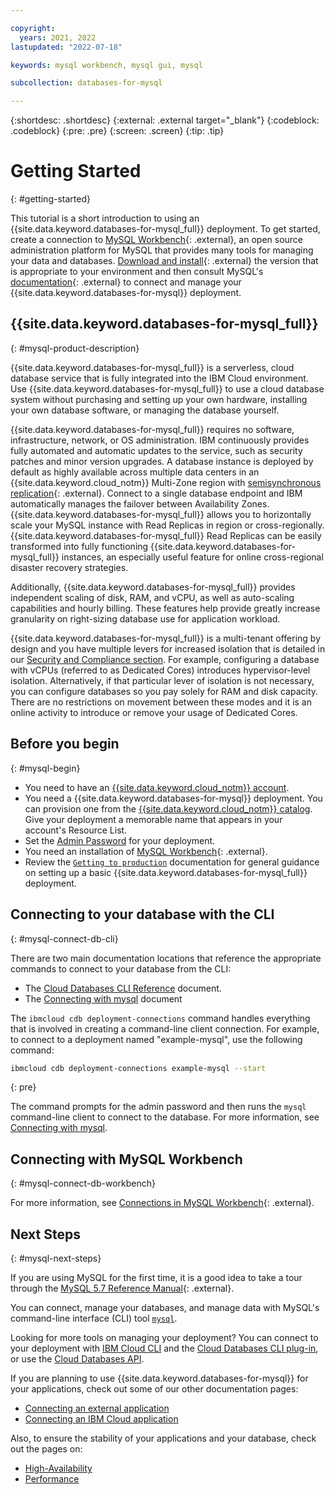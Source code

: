 ```yaml
---

copyright:
  years: 2021, 2022
lastupdated: "2022-07-18"

keywords: mysql workbench, mysql gui, mysql

subcollection: databases-for-mysql

---
```


{:shortdesc: .shortdesc}
{:external: .external target="_blank"}
{:codeblock: .codeblock}
{:pre: .pre}
{:screen: .screen}
{:tip: .tip}

# Getting Started
{: #getting-started}

This tutorial is a short introduction to using an {{site.data.keyword.databases-for-mysql_full}} deployment. To get started, create a connection to [MySQL Workbench](https://www.mysql.com/products/workbench/){: .external}, an open source administration platform for MySQL that provides many tools for managing your data and databases. [Download and install](https://dev.mysql.com/downloads/workbench/){: .external} the version that is appropriate to your environment and then consult MySQL's [documentation](https://dev.mysql.com/doc/workbench/en/wb-mysql-connections.html){: .external} to connect and manage your {{site.data.keyword.databases-for-mysql}} deployment.


## {{site.data.keyword.databases-for-mysql_full}}
{: #mysql-product-description}

{{site.data.keyword.databases-for-mysql_full}} is a serverless, cloud database service that is fully integrated into the IBM Cloud environment. Use {{site.data.keyword.databases-for-mysql_full}} to use a cloud database system without purchasing and setting up your own hardware, installing your own database software, or managing the database yourself.

{{site.data.keyword.databases-for-mysql_full}} requires no software, infrastructure, network, or OS administration. IBM continuously provides fully automated and automatic updates to the service, such as security patches and minor version upgrades. A database instance is deployed by default as highly available across multiple data centers in an {{site.data.keyword.cloud_notm}} Multi-Zone region with [semisynchronous replication](https://dev.mysql.com/doc/mysql-replication-excerpt/8.0/en/replication-semisync.html){: .external}. Connect to a single database endpoint and IBM automatically manages the failover between Availability Zones. {{site.data.keyword.databases-for-mysql_full}} allows you to horizontally scale your MySQL instance with Read Replicas in region or cross-regionally. {{site.data.keyword.databases-for-mysql_full}} Read Replicas can be easily transformed into fully functioning {{site.data.keyword.databases-for-mysql_full}} instances, an especially useful feature for online cross-regional disaster recovery strategies.

Additionally, {{site.data.keyword.databases-for-mysql_full}} provides independent scaling of disk, RAM, and vCPU, as well as auto-scaling capabilities and hourly billing. These features help provide greatly increase granularity on right-sizing database use for application workload.

{{site.data.keyword.databases-for-mysql_full}} is a multi-tenant offering by design and you have multiple levers for increased isolation that is detailed in our [Security and Compliance section](/docs/cloud-databases?topic=cloud-databases-manage-security-compliance). For example, configuring a database with vCPUs (referred to as Dedicated Cores) introduces hypervisor-level isolation. Alternatively, if that particular lever of isolation is not necessary, you can configure databases so you pay solely for RAM and disk capacity. There are no restrictions on movement between these modes and it is an online activity to introduce or remove your usage of Dedicated Cores.

## Before you begin
{: #mysql-begin}

- You need to have an [{{site.data.keyword.cloud_notm}} account](https://cloud.ibm.com/registration).
- You need a {{site.data.keyword.databases-for-mysql}} deployment. You can provision one from the [{{site.data.keyword.cloud_notm}} catalog](https://cloud.ibm.com/catalog/services/databases-for-mysql). Give your deployment a memorable name that appears in your account's Resource List.
- Set the [Admin Password](/docs/databases-for-mysql?topic=databases-for-mysql-admin-password) for your deployment.
- You need an installation of [MySQL Workbench](https://dev.mysql.com/downloads/workbench/){: .external}.
- Review the [`Getting to production`](/docs/cloud-databases?topic=cloud-databases-best-practices) documentation for general guidance on setting up a basic {{site.data.keyword.databases-for-mysql_full}} deployment.

## Connecting to your database with the CLI
{: #mysql-connect-db-cli}

There are two main documentation locations that reference the appropriate commands to connect to your database from the CLI:
- The [Cloud Databases CLI Reference](https://cloud.ibm.com/docs/databases-cli-plugin?topic=databases-cli-plugin-cdb-reference) document. 
- The [Connecting with mysql](/docs/databases-for-mysql?topic=databases-for-mysql-connecting-mysql) document 

The `ibmcloud cdb deployment-connections` command handles everything that is involved in creating a command-line client connection. For example, to connect to a deployment named "example-mysql", use the following command:

```sh
ibmcloud cdb deployment-connections example-mysql --start
```
{: pre}

The command prompts for the admin password and then runs the `mysql` command-line client to connect to the database. For more information, see [Connecting with mysql](/docs/databases-for-mysql?topic=databases-for-mysql-connecting-mysql).

## Connecting with MySQL Workbench
{: #mysql-connect-db-workbench}

For more information, see [Connections in MySQL Workbench](https://dev.mysql.com/doc/workbench/en/wb-mysql-connections.html){: .external}.

## Next Steps
{: #mysql-next-steps}

If you are using MySQL for the first time, it is a good idea to take a tour through the [MySQL 5.7 Reference Manual](https://dev.mysql.com/doc/refman/5.7/en/){: .external}. 

You can connect, manage your databases, and manage data with MySQL's command-line interface (CLI) tool [`mysql`](/docs/databases-for-mysql?topic=databases-for-mysql-connecting-mysql).

Looking for more tools on managing your deployment? You can connect to your deployment with [IBM Cloud CLI](/docs/cli?topic=cli-install-ibmcloud-cli) and the [Cloud Databases CLI plug-in](/docs/databases-cli-plugin?topic=databases-cli-plugin-cdb-reference), or use the [Cloud Databases API](https://cloud.ibm.com/apidocs/cloud-databases-api).

If you are planning to use {{site.data.keyword.databases-for-mysql}} for your applications, check out some of our other documentation pages:
- [Connecting an external application](/docs/databases-for-mysql?topic=databases-for-mysql-external-app)
- [Connecting an IBM Cloud application](/docs/databases-for-mysql?topic=databases-for-mysql-ibmcloud-app)

Also, to ensure the stability of your applications and your database, check out the pages on: 
- [High-Availability](/docs/databases-for-mysql?topic=cloud-databases-ha-dr)
- [Performance](/docs/databases-for-mysql?topic=databases-for-mysql-performance)
